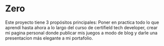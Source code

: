 # Zero
Este proyecto tiene 3 propósitos principales: Poner en practica todo lo que aprendí hasta ahora a lo largo del curso de certifield tech developer, crear mi pagina personal donde publicar mis juegos a modo de blog y darle una presentacion más elegante a mi portafolio.
